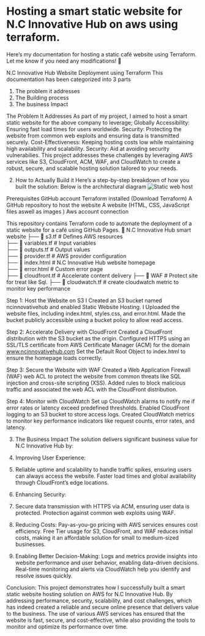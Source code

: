 # Hosting a smart static website for N.C Innovative Hub on aws using terraform.
Here’s my documentation for hosting a static café website using Terraform. Let me know if you need any modifications! 🚀

N.C Innovative Hub Website Deployment using Terraform
This documentation has been categorized into 3 parts
1. The problem it addresses
2. The Building process
3. The business Impact

 The Problem It Addresses
As part of my project, I aimed to host a smart static website for the above company to leverage;
Globally Accessibility: Ensuring fast load times for users worldwide.
Security: Protecting the website from common web exploits and ensuring data is transmitted securely.
Cost-Effectiveness: Keeping hosting costs low while maintaining high availability and scalability.
Security: Aid at avoiding security vulnerabilies.
This project addresses these challenges by leveraging AWS services like S3, CloudFront, ACM, WAF, and CloudWatch to create a robust, secure, and scalable hosting solution tailored to your needs.

2. How to Actually Build it
Here’s a step-by-step breakdown of how you built the solution:
Below is the architectural diagram
![Static web host](https://github.com/user-attachments/assets/2ee4101a-aaa1-4866-ab16-e51b5f6ea57d)

Prerequisites
GitHub account
Terraform installed (Download Terraform)
A GitHub repository to host the website
A website (HTML, CSS, JavaScript files aswell as images )
Aws account connection

This repository contains Terraform code to automate the deployment of a static website for a café using GitHub Pages.
📁 N.C Innovative Hub smart website
 ├── 📄 s3.tf        # Defines AWS resources  
 ├── 📄 variables.tf   # Input variables  
 ├── 📄 outputs.tf     # Output values  
 ├── 📄 provider.tf    # AWS provider configuration  
 ├── 📄 index.html     # N.C Innovative Hub website homepage  
 ├── 📄 error.html     # Custom error page  
 ├── 📄 cloudfront.tf   #  Accelerate content delivery
 ├── 📄 WAF             # Protect site for treat like Sql.
 ├── 📄 cloudwatch.tf   # create cloudwatch metric to monitor key performance
 
Step 1: Host the Website on S3
I Created an S3 bucket named ncinnovativehub and enabled Static Website Hosting.
I Uploaded the website files, including index.html, styles.css, and error.html.
Made the bucket publicly accessible using a bucket policy to allow read access.

Step 2: Accelerate Delivery with CloudFront
Created a CloudFront distribution with the S3 bucket as the origin.
Configured HTTPS using an SSL/TLS certificate from AWS Certificate Manager (ACM) for the domain www.ncinnovativehub.com
Set the Default Root Object to index.html to ensure the homepage loads correctly.

Step 3: Secure the Website with WAF
Created a Web Application Firewall (WAF) web ACL to protect the website from common threats like SQL injection and cross-site scripting (XSS).
Added rules to block malicious traffic and associated the web ACL with the CloudFront distribution.

Step 4: Monitor with CloudWatch
Set up CloudWatch alarms to notify me if error rates or latency exceed predefined thresholds.
Enabled CloudFront logging to an S3 bucket to store access logs.
Created CloudWatch metrics to monitor key performance indicators like request counts, error rates, and latency.


3. The Business Impact
The solution delivers significant business value for N.C Innovative Hub by:

1. Improving User Experience:
2. Reliable uptime and scalability to handle traffic spikes, ensuring users can always access the website.
Faster load times and global availability through CloudFront’s edge locations.

3. Enhancing Security:
4. Secure data transmission with HTTPS via ACM, ensuring user data is protected.
Protection against common web exploits using WAF.

5. Reducing Costs:
Pay-as-you-go pricing with AWS services ensures cost efficiency.
Free Tier usage for S3, CloudFront, and WAF reduces initial costs, making it an affordable solution for small to medium-sized businesses.

6. Enabling Better Decision-Making:
Logs and metrics provide insights into website performance and user behavior, enabling data-driven decisions.
Real-time monitoring and alerts via CloudWatch help you identify and resolve issues quickly.

Conclusion:
This project demonstrates how I successfully built a smart static website hosting solution on AWS for N.C Innovative Hub. By addressing performance, security, scalability, and cost challenges, which has indeed created a reliable and secure online presence that delivers value to the business. The use of various AWS services has ensured that the website is fast, secure, and cost-effective, while also providing the tools to monitor and optimize its performance over time.





